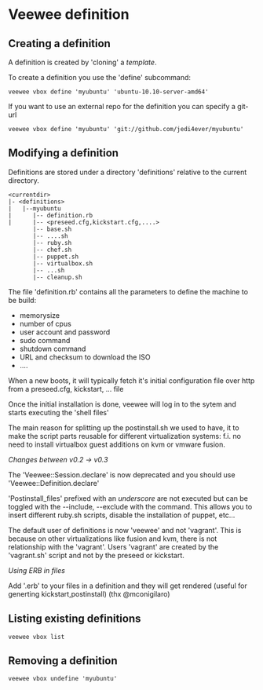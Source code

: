 # Veewee definition

## Creating a definition
A definition is created by 'cloning' a *template*.

To create a definition you use the 'define' subcommand:

    veewee vbox define 'myubuntu' 'ubuntu-10.10-server-amd64'

If you want to use an external repo for the definition you can specify a git-url

    veewee vbox define 'myubuntu' 'git://github.com/jedi4ever/myubuntu'

## Modifying a definition
Definitions are stored under a directory 'definitions' relative to the current directory.

    <currentdir>
    |- <definitions>
    |   |--myubuntu
    |      |-- definition.rb
    |      |-- <preseed.cfg,kickstart.cfg,....>
           |-- base.sh
           |-- ....sh
           |-- ruby.sh
           |-- chef.sh
           |-- puppet.sh
           |-- virtualbox.sh
           |-- ...sh
           |-- cleanup.sh

The file 'definition.rb' contains all the parameters to define the machine to be build:

  - memorysize
  - number of cpus
  - user account and password
  - sudo command
  - shutdown command
  - URL and checksum to download the ISO
  - ....

When a new boots, it will typically fetch it's initial configuration file over http from a preseed.cfg, kickstart, ... file

Once the initial installation is done, veewee will log in to the sytem and starts executing the 'shell files'

The main reason for splitting up the postinstall.sh we used to have, it to make the script parts reusable for different virtualization systems: f.i. no need to install virtualbox guest additions on kvm or vmware fusion.

_Changes between v0.2 -> v0.3_

The 'Veewee::Session.declare' is now deprecated and you should use 'Veewee::Definition.declare'

'Postinstall_files' prefixed with an  _underscore_ are not executed but can be toggled with the --include, --exclude with the <build> command. This allows you to insert different ruby.sh scripts, disable the installation of puppet, etc...

The default user of definitions is now 'veewee' and not 'vagrant'. This is because on other virtualizations like fusion and kvm, there is not relationship with the 'vagrant'. Users 'vagrant' are created by the 'vagrant.sh' script and not by the preseed or kickstart.

_Using ERB in files_

Add '.erb' to your files in a definition and they will get rendered (useful for generting kickstart,postinstall) (thx @mconigilaro)

## Listing existing definitions

    veewee vbox list

## Removing a definition

    veewee vbox undefine 'myubuntu'
